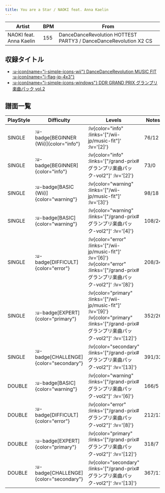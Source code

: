 ```yaml
---
title: You are a Star / NAOKI feat. Anna Kaelin
---
```


|Artist|BPM|From|
|------|---|----|
|NAOKI feat. Anna Kaelin|155|DanceDanceRevolution HOTTEST PARTY3 / DanceDanceRevolution X2 CS|

## 収録タイトル

- [ :u-icon{name="i-simple-icons-wii"} DanceDanceRevolution MUSIC FIT :u-icon{name="i-flag-jp-4x3"} ](/wii-jp/music-fit)
- [ :u-icon{name="i-simple-icons-windows"} DDR GRAND PRIX グランプリ楽曲パック vol.2](/grand-prix#グランプリ楽曲パック-vol2)

## 譜面一覧

|PlayStyle|Difficulty|Levels|Notes|Movie|
|---------|----------|------|-----|-----|
|SINGLE| :u-badge[BEGINNER (Wii)]{color="info"} | :lv{color="info" :links='["/wii-jp/music-fit"]' :lv='[2]'} |76/12||
|SINGLE| :u-badge[BEGINNER]{color="info"} | :lv{color="info" :links='["/grand-prix#グランプリ楽曲パック-vol2"]' :lv='[2]'} |73/0||
|SINGLE| :u-badge[BASIC (Wii)]{color="warning"} | :lv{color="warning" :links='["/wii-jp/music-fit"]' :lv='[3]'} |98/18||
|SINGLE| :u-badge[BASIC]{color="warning"} | :lv{color="warning" :links='["/grand-prix#グランプリ楽曲パック-vol2"]' :lv='[4]'} |108/24||
|SINGLE| :u-badge[DIFFICULT]{color="error"} | :lv{color="error" :links='["/wii-jp/music-fit"]' :lv='[6]'}  :lv{color="error" :links='["/grand-prix#グランプリ楽曲パック-vol2"]' :lv='[8]'} |208/34||
|SINGLE| :u-badge[EXPERT]{color="primary"} | :lv{color="primary" :links='["/wii-jp/music-fit"]' :lv='[9]'}  :lv{color="primary" :links='["/grand-prix#グランプリ楽曲パック-vol2"]' :lv='[12]'} |352/26||
|SINGLE| :u-badge[CHALLENGE]{color="secondary"} | :lv{color="secondary" :links='["/grand-prix#グランプリ楽曲パック-vol2"]' :lv='[13]'} |391/32||
|DOUBLE| :u-badge[BASIC]{color="warning"} | :lv{color="warning" :links='["/grand-prix#グランプリ楽曲パック-vol2"]' :lv='[6]'} |166/5||
|DOUBLE| :u-badge[DIFFICULT]{color="error"} | :lv{color="error" :links='["/grand-prix#グランプリ楽曲パック-vol2"]' :lv='[8]'} |212/13||
|DOUBLE| :u-badge[EXPERT]{color="primary"} | :lv{color="primary" :links='["/grand-prix#グランプリ楽曲パック-vol2"]' :lv='[12]'} |318/7||
|DOUBLE| :u-badge[CHALLENGE]{color="secondary"} | :lv{color="secondary" :links='["/grand-prix#グランプリ楽曲パック-vol2"]' :lv='[13]'} |367/11||
